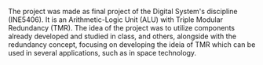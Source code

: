 The project was made as final project of the Digital System's discipline (INE5406). It is an Arithmetic-Logic Unit (ALU) with Triple Modular Redundancy (TMR). The idea of the project was to utilize components already developed and studied in class, and others, alongside with the redundancy concept, focusing on developing the ideia of TMR which can be used in several applications, such as in space technology.
